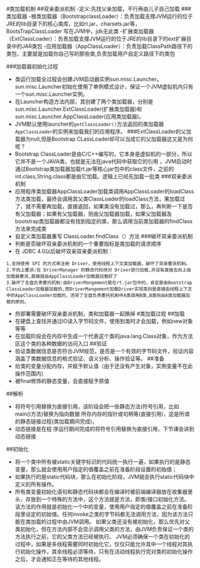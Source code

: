 #类加载机制
##双亲委派机制
-定义:先找父亲加载，不行再由儿子自己加载
###类加载器
-根类加载器（BootstrapclassLoader）：负责加载支撑JVM运行的位于JRE的lib目录下的核心类库，比如rt.jar、charsets.jar等，BootsTrapClassLoader 写在JVM中，jdk无此类
-扩展类加载器（ExtClassLoader）：负责加载支撑JVM运行的位于JRE的lib目录下的ext扩展目录中的JAR类包
-应用加载器（AppClassLoader）：负责加载ClassPath路径下的类包，主要就是加载你自己写的那些类,负责加载用户自定义路径下的类包

###加载器初始化过程
- 类运行加载全过程会创建JVM启动器实例sun.misc.Launcher。sun.misc.Launcher初始化使用了单例模式设计，保证一个JVM虚拟机内只有一个sun.misc.Launcher实例。
- 在Launcher构造方法内部，其创建了两个类加载器，分别是sun.misc.Launcher.ExtClassLoader(扩展类加载器)和sun.misc.Launcher.AppClassLoader(应用类加载器)。
- JVM默认使用launcher的`getClassLoader()`方法返回的类加载器`AppClassLoader`的实例来加载我们的应用程序。
###ExtClassLoader的父加载器为null,但是Bootstrap CLassLoader却可以当成它的父加载器这又是为何呢？
- Bootstrap ClassLoader是由C/C++编写的，它本身是虚拟机的一部分，所以它并不是一个JAVA类，也就是无法在java代码中获取它的引用 ，JVM启动时通过Bootstrap类加载器加载rt.jar等核心jar包中的class文件，之前的int.class,String.class都是由它加载。逻辑上已经先加载一批类
###双亲委派机制
- 应用程序类加载器AppClassLoader加载类调用AppClassLoader的loadClass方法类加载，最终会调用其父类ClassLoader的loadClass方法，果加载过了，就不需要再加载，直接返回，如果类没有加载过，那么，再判断一下是否有父加载器；如果有父加载器，则由父加载器加载，如果父加载器及bootstrap类加载器都没有找到指定的类，那么调用当前类加载器的findClass方法来完成类
- 自定义类加载器重写 ClassLoader.findClass（）方法
###破坏双亲委派机制
- 判断是否破坏双亲委派机制的一个重要指标是类加载的请求顺序
- 在 JDBC 4.0以后破坏双亲双亲委派机制：
````
1.支持使用 SPI 的方式来注册 Driver，使用线程上下文类加载器，破坏了双亲委派机制。
2.不向上委派:在 DriverManager 的静态代码块对 Driver进行加载,并没有直接去向上级加载器委派,直接就由AppClassLoader加载器加载好了
3.破坏了全盘负责委托机制:由DriverMangement是在rt.jar包中的，肯定是由Bootstrap ClassLoader加载器加载的,而DriverMangement加载Driver实现类则是直接由线程上下文中的AppClassLoader加载的，违背了全盘负责委托机制中A类调用B类,B类则由A类加载器加载的原则。
````
- 热部署需要破坏双亲委派机制，类和加载器一起换掉
#类加载过程
##加载
- 在硬盘上查找并通过IO读入字节码文件，使用到类时才会加载，例如new对象 等等
- 在加载阶段会在内存中生成一个代表这个类的java.lang.Class对象，作为方法区这个类的各种数据的访问入口
##验证
- 验证类数据信息是否符合JVM规范，是否是一个有效的字节码文件，验证内容涵盖了类数据信息的格式验证、语义分析、操作验证等。
##准备
- 给类的变量分配内存，并赋予默认值（由于还没有产生对象，实例变量不在此操作范围内）
- 被final修饰的静态变量，会直接赋予原值

##解析
- 将符号引用替换为直接引用，该阶段会把一些静态方法(符号引用，比如main()方法)替换为指向数据 所存内存的指针或句柄等(直接引用)，这是所谓的静态链接过程(类加载期间完成)，
- 动态链接是在程 序运行期间完成的将符号引用替换为直接引用，下节课会讲到动态链接

##初始化
- 将一个类中所有被static关键字标识的代码统一执行一遍，如果执行的是静态变量，那么就会使用用户指定的值覆盖之前在准备阶段设置的初始值；
- 如果执行的是static代码块，那么在初始化阶段，JVM就会执行static代码块中定义的所有操作。
- 所有类变量初始化语句和静态代码块都会在编译时被前端编译器放在收集器里头，存放到一个特殊的方法中，这个方法就是<clinit>方法，即类/接口初始化方法。该方法的作用就是初始化一个中的变量，使用用户指定的值覆盖之前在准备阶段里设定的初始值。任何invoke之类的字节码都无法调用<clinit>方法，因为该方法只能在类加载的过程中由JVM调用。
  如果父类还没有被初始化，那么优先对父类初始化，但在<clinit>方法内部不会显示调用父类的<clinit>方法，由JVM负责保证一个类的<clinit>方法执行之前，它的父类<clinit>方法已经被执行。
  JVM必须确保一个类在初始化的过程中，如果是多线程需要同时初始化它，仅仅只能允许其中一个线程对其执行初始化操作，其余线程必须等待，只有在活动线程执行完对类的初始化操作之后，才会通知正在等待的其他线程。


